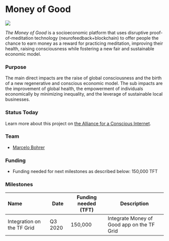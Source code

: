 # Money of Good

![](https://www.consciousinternet.org/threefold/info/projects/money_of_good/money_of_good.jpg)

*The Money of Good* is a socioeconomic platform that uses disruptive proof-of-meditation technology (neurofeedback+blockchain) to offer people the chance to earn money as a reward for practicing meditation, improving their health, raising consciousness while fostering a new fair and sustainable economic model.

### Purpose

The main direct impacts are the raise of global consciousness and the birth of a new regenerative and conscious economic model. The sub impacts are the improvement of global health, the empowerment of individuals economically by minimizing inequality, and the leverage of sustainable local businesses.

### Status Today



Learn more about this project on [the Alliance for a Conscious Internet](https://www.consciousinternet.org/index.html#/projects/Money%20of%20Good).

### Team

- [Marcelo Bohrer](https://www.consciousinternet.org/#/people/marcelo_bohrer)

### Funding

- Funding needed for next milestones as described below: 150,000 TFT

### Milestones

| Name         | Date   | Funding needed (TFT) | Description
|:-------------|--------|-------------|-----------------|
| Integration on the TF Grid | Q3 2020 |  150,000 | Integrate Money of Good app on the TF Grid |
